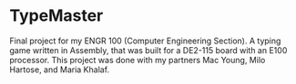 # TypeMaster
Final project for my ENGR 100 (Computer Engineering Section). A typing game written in Assembly, that was built for a DE2-115 board with an E100 processor. This project was done with my partners Mac Young, Milo Hartose, and Maria Khalaf. 

